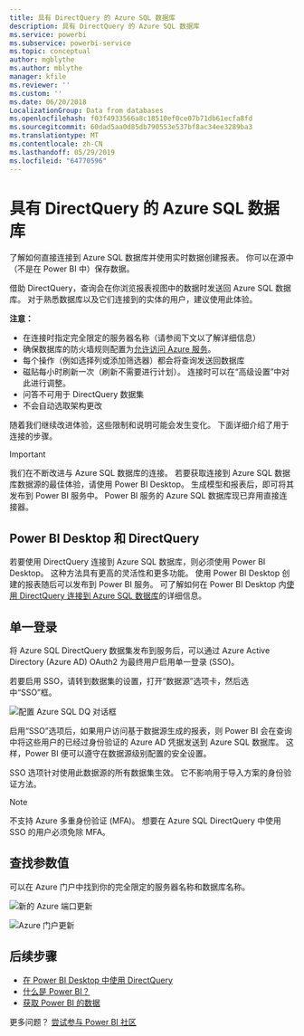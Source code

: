 ```yaml
---
title: 具有 DirectQuery 的 Azure SQL 数据库
description: 具有 DirectQuery 的 Azure SQL 数据库
ms.service: powerbi
ms.subservice: powerbi-service
ms.topic: conceptual
author: mgblythe
ms.author: mblythe
manager: kfile
ms.reviewer: ''
ms.custom: ''
ms.date: 06/20/2018
LocalizationGroup: Data from databases
ms.openlocfilehash: f03f4933566a8c18510ef0ce07b71db61ecfa8fd
ms.sourcegitcommit: 60dad5aa0d85db790553e537bf8ac34ee3289ba3
ms.translationtype: MT
ms.contentlocale: zh-CN
ms.lasthandoff: 05/29/2019
ms.locfileid: "64770596"
---
```

# <a name="azure-sql-database-with-directquery"></a>具有 DirectQuery 的 Azure SQL 数据库

了解如何直接连接到 Azure SQL 数据库并使用实时数据创建报表。 你可以在源中（不是在 Power BI 中）保存数据。

借助 DirectQuery，查询会在你浏览报表视图中的数据时发送回 Azure SQL 数据库。 对于熟悉数据库以及它们连接到的实体的用户，建议使用此体验。

**注意：**

* 在连接时指定完全限定的服务器名称（请参阅下文以了解详细信息）
* 确保数据库的防火墙规则配置为[允许访问 Azure 服务](https://msdn.microsoft.com/library/azure/ee621782.aspx)。
* 每个操作（例如选择列或添加筛选器）都会将查询发送回数据库
* 磁贴每小时刷新一次（刷新不需要进行计划）。 连接时可以在“高级设置”中对此进行调整。
* 问答不可用于 DirectQuery 数据集
* 不会自动选取架构更改

随着我们继续改进体验，这些限制和说明可能会发生变化。 下面详细介绍了用于连接的步骤。

> [!Important]
> 我们在不断改进与 Azure SQL 数据库的连接。  若要获取连接到 Azure SQL 数据库数据源的最佳体验，请使用 Power BI Desktop。  生成模型和报表后，即可将其发布到 Power BI 服务中。  Power BI 服务的 Azure SQL 数据库现已弃用直接连接器。

## <a name="power-bi-desktop-and-directquery"></a>Power BI Desktop 和 DirectQuery

若要使用 DirectQuery 连接到 Azure SQL 数据库，则必须使用 Power BI Desktop。 这种方法具有更高的灵活性和更多功能。 使用 Power BI Desktop 创建的报表随后可以发布到 Power BI 服务。 可了解如何在 Power BI Desktop 内[使用 DirectQuery 连接到 Azure SQL 数据库](desktop-use-directquery.md)的详细信息。

## <a name="single-sign-on"></a>单一登录

将 Azure SQL DirectQuery 数据集发布到服务后，可以通过 Azure Active Directory (Azure AD) OAuth2 为最终用户启用单一登录 (SSO)。

若要启用 SSO，请转到数据集的设置，打开“数据源”选项卡，然后选中“SSO”框。 

![配置 Azure SQL DQ 对话框](media/service-azure-sql-database-with-direct-connect/sso-dialog.png)

启用“SSO”选项后，如果用户访问基于数据源生成的报表，则 Power BI 会在查询中将这些用户的已经过身份验证的 Azure AD 凭据发送到 Azure SQL 数据库。 这样，Power BI 便可以遵守在数据源级别配置的安全设置。

SSO 选项针对使用此数据源的所有数据集生效。 它不影响用于导入方案的身份验证方法。

> [!Note]
> 不支持 Azure 多重身份验证 (MFA)。 想要在 Azure SQL DirectQuery 中使用 SSO 的用户必须免除 MFA。

## <a name="finding-parameter-values"></a>查找参数值

可以在 Azure 门户中找到你的完全限定的服务器名称和数据库名称。

![新的 Azure 端口更新](media/service-azure-sql-database-with-direct-connect/azureportnew_update.png)

![Azure 门户更新](media/service-azure-sql-database-with-direct-connect/azureportal_update.png)

## <a name="next-steps"></a>后续步骤

* [在 Power BI Desktop 中使用 DirectQuery](desktop-use-directquery.md)  
* [什么是 Power BI？](power-bi-overview.md)  
* [获取 Power BI 的数据](service-get-data.md)  

更多问题？ [尝试参与 Power BI 社区](http://community.powerbi.com/)
